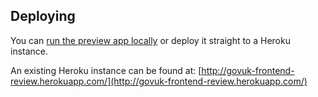 ## Deploying
You can [run the preview app locally](#running) or deploy it straight to a Heroku instance.

An existing Heroku instance can be found at: [http://govuk-frontend-review.herokuapp.com/](http://govuk-frontend-review.herokuapp.com/)
